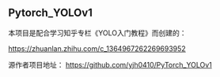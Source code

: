 ## Pytorch_YOLOv1
本项目是配合学习知乎专栏《YOLO入门教程》而创建的：

https://zhuanlan.zhihu.com/c_1364967262269693952

源作者项目地址：
https://github.com/yjh0410/PyTorch_YOLOv1
